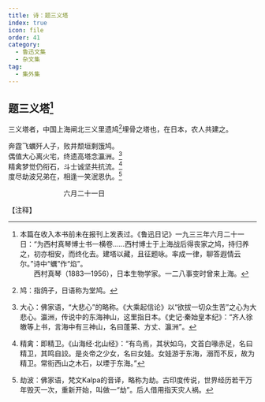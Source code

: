 ```yaml
---
title: 诗：题三义塔
index: true
icon: file
order: 41
category:
  - 鲁迅文集
  - 杂文集
tag:  
  - 集外集
---
```


## 题三义塔[^①]

三义塔者，中国上海闸北三义里遗鸠[^②]埋骨之塔也，在日本，农人共建之。

奔霆飞蠣歼人子，败井颓垣剩饿鸠。  
偶值大心离火宅，终遗高塔念瀛洲。[^③]  
精禽梦觉仍衔石，斗士诚坚共抗流。[^④]  
度尽劫波兄弟在，相逢一笑泯恩仇。[^⑤]

　　　　　　　　六月二十一日

【注释】

[^①]:本篇在收入本书前未在报刊上发表过。《鲁迅日记》一九三三年六月二十一日：“为西村真琴博士书一横卷……西村博士于上海战后得丧家之鸠，持归养之，初亦相安，而终化去。建塔以藏，且征题咏。率成一律，聊答遐情云尔。”诗中“蠣”作“焰”。  
    　　西村真琴（1883—1956），日本生物学家。一二八事变时曾来上海。

[^②]:鸠：指鸽子，日语称为堂鸠。

[^③]:大心：佛家语，“大悲心”的略称。《大乘起信论》以“欲拔一切众生苦”之心为大悲心。瀛洲，传说中的东海神山，这里指日本。《史记·秦始皇本纪》：“齐人徐皦等上书，言海中有三神山，名曰蓬莱、方丈、瀛洲”。

[^④]:精禽：即精卫。《山海经·北山经》：“有鸟焉，其状如乌，文首白喙赤足，名曰精卫，其鸣自詨。是炎帝之少女，名曰女娃。女娃游于东海，溺而不反，故为精卫。常衔西山之木石，以堙于东海。”

[^⑤]:劫波：佛家语，梵文Kalpa的音译，略称为劫。古印度传说，世界经历若干万年毁灭一次，重新开始，叫做一“劫”。后人借用指天灾人祸。

